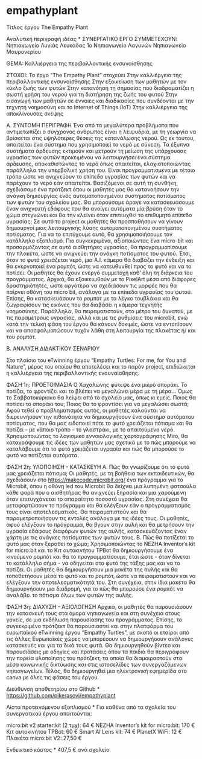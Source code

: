 # empathyplant
Τίτλος έργου
The Empathy Plant

Αναλυτική περιγραφή ιδέας * 
ΣΥΝΕΡΓΑΤΙΚΟ ΕΡΓΟ
ΣΥΜΜΕΤΕΧΟΥΝ:
Νηπιαγωγείο Λυγιάς Λευκάδας
1ο Νηπιαγωγείο Λαγυνών
Nηπιαγωγείο Μαυρονερίου

ΘΕΜΑ:
Καλλιέργεια της περιβαλλοντικής ενσυναίσθησης

ΣΤΟΧΟΙ:
Το έργο “The Empathy Plant” στοχεύει 
Στην καλλιέργεια της περιβαλλοντικής ενσυναίσθησης
Στην εξοικείωση των μαθητών με τον κύκλο ζωής των φυτών
Στην κατανόηση τη σημασίας που διαδραματίζει η σωστή χρήση του νερού για τη διατήρηση της ζωής του φυτού
Στην εισαγωγή των μαθητών σε έννοιες και διαδικασίες που συνδέονται με την τεχνητή νοημοσύνη και το Internet of Things (IoT)
Στην καλλιέργεια της αποκλίνουσας σκέψης

Α. ΣΥΝΤΟΜΗ ΠΕΡΙΓΡΑΦΗ
Ένα από τα μεγαλύτερα προβλήματα που αντιμετωπίζει ο σύγχρονος άνθρωπος είναι η λειψυδρία, με τη γεωργία να βρίσκεται στις υψηλότερες θέσεις της κατανάλωσης νερού. Ως εκ τούτου, απαιτείται ένα σύστημα που χρησιμοποιεί το νερό με σύνεση. Τα έξυπνα συστήματα άρδευσης εκτιμούν και μετρούν τη μείωση της υπάρχουσας υγρασίας των φυτών προκειμένου να λειτουργήσει ένα σύστημα άρδευσης, αποκαθιστώντας το νερό όπως απαιτείται, ελαχιστοποιώντας παράλληλα την υπερβολική χρήση του. Είναι προγραμματισμένα με τέτοιο τρόπο ώστε να ανιχνεύουν το επίπεδο υγρασίας των φυτών και να παρέχουν το νερό εάν απαιτείται. Βασιζόμενοι σε αυτή τη συνθήκη, σχεδιάσαμε ένα πρότζεκτ όπου οι μαθητές μας θα κατανοήσουν την ανάγκη δημιουργίας ενός αυτοματοποιημένου συστήματος ποτίσματος των φυτών του σχολείου μας. 
Θα μπορούσαμε άραγε να κατασκευάσουμε έναν ανιχνευτή εδάφους που θα ανοίγει αυτόματα μία βρύση όταν το χώμα στεγνώνει και θα την κλείνει όταν επιτευχθεί το επιθυμητό επίπεδο υγρασίας; Σε αυτό το project οι μαθητές θα προσπαθήσουν να γίνουν δημιουργοί μιας λειτουργικής λύσης αυτοματοποιημένου συστήματος ποτίσματος.
Για να το επιτύχουμε αυτό, θα χρησιμοποιήσουμε τον κατάλληλο εξοπλισμό. Πιο συγκεκριμένα, αξιοποιώντας ένα micro-bit και προσαρμόζοντας σε αυτό αισθητήρες υγρασίας, θα προγραμματίσουμε την πλακέτα, ώστε να ανιχνεύει την ανάγκη ποτίσματος του φυτού. Έτσι, όταν το φυτό χρειάζεται νερό, μια Α.Ι. κάμερα θα διαβάζει την ένδειξη και θα ενεργοποιεί ένα ρομπότ, ώστε να κατευθυνθεί προς το φυτό και να το ποτίσει. 
Οι μαθητες θα έχουν ενεργό συμμετοχή καθ’ όλη τη διάρκεια του προγράμματος.  Αρχικά, θα εξοικειωθούν με το PixelArt  μέσα από διάφορες δραστηριότητες,  ώστε αργότερα να σχεδιάσουν τις μορφές που θα παίρνει οθόνη του micro bit, ανάλογα με τα επίπεδα υγρασίας του φυτού. Επίσης, θα κατασκευάσουν το ρομπότ με τα λέγκο τουβλάκια και θα ζωγραφίσουν τις εικόνες που θα διαβάσει η κάμερα τεχνητής νοημοσύνης. Παράλληλα, θα πειραματιστούν, στο μέτρο του δυνατού, με τις παραμέτρους υγρασίας, αλλά και με τις ρυθμίσεις του microbit, ενώ κατά την τελική φάση του έργου θα κάνουν δοκιμές, ώστε να εντοπίσουν και να αποσφαλματώσουν τυχόν λάθη στη λειτουργία της πλακέτας ή/ και του ρομπότ.

Β. ΑΝΑΛΥΣΗ ΔΙΔΑΚΤΙΚΟΥ ΣΕΝΑΡΙΟΥ

Στο πλαίσιο του eTwinning έργου “Empathy Turtles: For me, for You and Nature”, μέρος του οποίου θα αποτελέσει και το παρόν project, επιδιώκεται η καλλιέργεια της περιβαλλοντικής ενσυναίσθησης. 

ΦΑΣΗ 1η: ΠΡΟΕΤΟΙΜΑΣΙΑ
Ο Χαχαλώνης φύτεψε ένα μικρό σποράκι. Το ποτίζει, το φροντίζει και το βλέπει να μεγαλώνει μέρα με τη μέρα… Όμως το Σαββατοκύριακο θα λείψει από το σχολείο μας, όπως κι εμείς. Ποιος θα ποτίσει το σποράκι του; Ποιος θα το φροντίσει για να μεγαλώσει σωστά;
Αφού τεθεί ο προβληματισμός αυτός, οι μαθητές καλούνται να διερευνήσουν την πιθανότητα να δημιουργήσουν ένα σύστημα αυτόματου ποτίσματος, που θα μας ειδοποιεί πότε το φυτό χρειάζεται πότισμα και θα ποτίζει – με κάποιο τρόπο – το γλαστράκι, με το απαιτούμενο νερό. Χρησιμοποιώντας το λογισμικό εννοιολογικής χαρτογράφησης Miro, θα καταγράψουμε τις ιδέες των μαθητών μας σχετικά με το πώς μπορούμε να καταλάβουμε ότι το φυτό χρειάζεται υγρασία και πώς θα μπορούσε το φυτό να ποτίζεται αυτόματα.

ΦΑΣΗ 2η: ΥΛΟΠΟΙΗΣΗ - ΚΑΤΑΣΚΕΥΗ
Α. Πώς θα γνωρίζουμε ότι το φυτό μας χρειάζεται πότισμα;
Οι μαθητές, με τη βοήθεια των εκπαιδευτικών, θα σχεδιάσουν στο https://makecode.microbit.org/ ένα πρόγραμμα για το Microbit, όπου η οθόνη led του Microbit θα δείχνει μια λυπημένη φατσούλα κάθε φορά που ο αισθητήρας θα ανιχνεύει ξηρασία και μια χαρούμενη όταν επιτυγχάνεται το απαραίτητο ποσοστό υγρασίας. Στη συνέχεια θα μεταφορτώσουν το πρόγραμμα και θα ελέγξουν εάν ο προγραμματισμός τους είναι αποτελεσματικός. Θα πειραματιστούν και θα παραμετροποιήσουν τις εντολές ανάλογα με τις ιδέες τους. Οι μαθητές, αφού ελέγξουν το πρόγραμμα, θα βγουν στην αυλή και θα μετρήσουν την υγρασία εδάφους διαφόρων φυτών της αυλής, κατασκευάζοντας έναν χάρτη με τις ανάγκες ποτίσματος των φυτών τους.
Β. Πώς θα ποτίζεται το φυτό μας όταν ξεραθεί το χώμα;
Χρησιμοποιώντας το NEZHA Inventor’s kit for micro:bit και το Κιτ αυτοκινήτου TPBot θα δημιουργήσουμε ένα κινούμενο ρομπότ και θα το προγραμματίσουμε, έτσι ώστε - όταν δίνεται το κατάλληλο σήμα - να οδηγείται στο φυτό της τάξης μας και να το ποτίζει. Οι μαθητές θα δημιουργήσουν μια μακέτα της αυλής και θα τοποθετήσουν μέσα το φυτό και το ρομπότ, ώστε να πειραματιστούν και να ελέγξουν την αποτελεσματικότητά του. Στη συνέχεια, στην ίδια μακέτα θα δημιουργήσουν μια διαδρομή, για το πώς θα μπορούσε ένα ρομπότ να αναλάβει το πότισμα όλων των φυτών της αυλής.

ΦΑΣΗ 3η: ΔΙΑΧΥΣΗ - ΑΞΙΟΛΟΓΗΣΗ
Αρχικά, οι μαθητές θα παρουσιάσουν την κατασκευή τους στα όμορα νηπιαγωγεία και στη συνέχεια στους γονείς, σε μια εκδήλωση παρουσίασης του προγράμματος. Επίσης, το συγκεκριμένο πρότζεκτ θα παρουσιαστεί και στην πλατφόρμα του ευρωπαϊκού eTwinning έργου “Empathy Turtles”, με σκοπό οι εταίροι από τις άλλες Ευρωπαϊκές χώρες να μπορέσουν να δημιουργήσουν ανάλογες κατασκευές και για τα δικά τους φυτά. Θα δημιουργηθούν βίντεο και παρουσιάσεις με οδηγίες και προτάσεις όπου τα παιδιά θα περιγράφουν την πορεία υλοποίησης του πρότζεκτ, τα οποία θα διαμοιραστούν στα μέσα κοινωνικής δικτύωσης και στις ιστοσελίδες των συνεργαζόμενων νηπιαγωγείων. Τέλος, θα δημιουργηθεί μια ηλεκτρονική εφημερίδα στο canva με όλες τις φάσεις του έργου.

Διεύθυνση αποθετηρίου στο Github * 
https://github.com/pikerasovi/empathyplant

Λίστα προτεινόμενου εξοπλισμού *
Για καθένα από τα σχολεία του συνεργατικού έργου απαιτούνται:

micro:bit v2 starter:kit (2 τμχ): 64 €
NEZHA Inventor’s kit for micro:bit: 170 €
Κιτ αυτοκινήτου TPBot: 60 €
Smart AI Lens kit: 74 €
PlanetX WiFi: 12 €
Πλακέτα micro:bit V2: 27,50 €

 
Ενδεικτικό κόστος *
407,5 € ανά σχολείο

